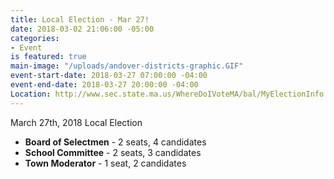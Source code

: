 ```yaml
---
title: Local Election - Mar 27!
date: 2018-03-02 21:06:00 -05:00
categories:
- Event
is featured: true
main-image: "/uploads/andover-districts-graphic.GIF"
event-start-date: 2018-03-27 07:00:00 -04:00
event-end-date: 2018-03-27 20:00:00 -04:00
Location: http://www.sec.state.ma.us/WhereDoIVoteMA/bal/MyElectionInfo.aspx
---
```


March 27th, 2018
Local Election

* **Board of Selectmen** - 2 seats, 4 candidates
* **School Committee** - 2 seats, 3 candidates
* **Town Moderator** - 1 seat, 2 candidates

